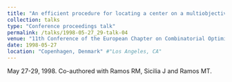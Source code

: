 ```yaml
---
title: "An efficient procedure for locating a center on a multiobjective network" #"Conference Proceeding talk 3 on Relevant Topic in Your Field"
collection: talks
type: "Conference proceedings talk"
permalink: /talks/1998-05-27_29-talk-04
venue: "11th Conference of the European Chapter on Combinatorial Optimization (ECCO-XI)" #"Testing Institute of America 2014 Annual Conference"
date: 1998-05-27
location: "Copenhagen, Denmark" #"Los Angeles, CA"
---
```

May 27-29, 1998. Co-authored with Ramos RM, Sicilia J and Ramos MT.
